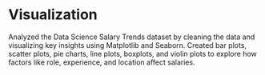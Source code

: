 # Visualization
Analyzed the Data Science Salary Trends dataset by cleaning the data and visualizing key insights using Matplotlib and Seaborn. Created bar plots, scatter plots, pie charts, line plots, boxplots, and violin plots to explore how factors like role, experience, and location affect salaries.
